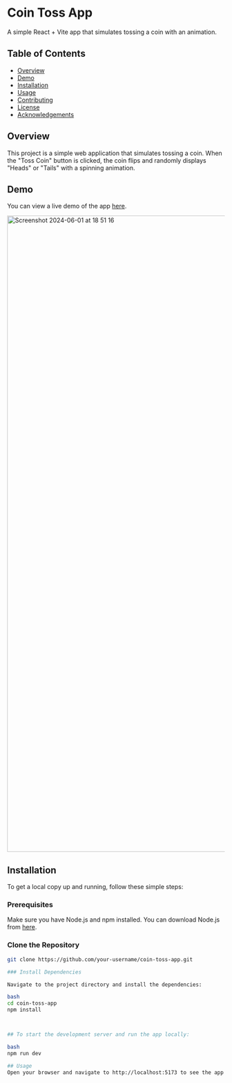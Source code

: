 # Coin Toss App

A simple React + Vite app that simulates tossing a coin with an animation.

## Table of Contents

- [Overview](#overview)
- [Demo](#demo)
- [Installation](#installation)
- [Usage](#usage)
- [Contributing](#contributing)
- [License](#license)
- [Acknowledgements](#acknowledgements)

## Overview

This project is a simple web application that simulates tossing a coin. When the "Toss Coin" button is clicked, the coin flips and randomly displays "Heads" or "Tails" with a spinning animation.

## Demo

You can view a live demo of the app [here](https://your-github-username.github.io/coin-toss-app).

<img width="1470" alt="Screenshot 2024-06-01 at 18 51 16" src="https://github.com/urstruelysv/React-simple-apps/assets/51372295/87e5883a-6ecb-4492-8eed-fefa1f2cfe8d">


## Installation

To get a local copy up and running, follow these simple steps:

### Prerequisites

Make sure you have Node.js and npm installed. You can download Node.js from [here](https://nodejs.org/).

### Clone the Repository

```bash
git clone https://github.com/your-username/coin-toss-app.git

### Install Dependencies

Navigate to the project directory and install the dependencies:

bash
cd coin-toss-app
npm install



## To start the development server and run the app locally:

bash
npm run dev

## Usage
Open your browser and navigate to http://localhost:5173 to see the app in action.
